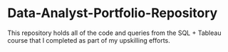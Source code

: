 # Data-Analyst-Portfolio-Repository

This repository holds all of the code and queries from the SQL + Tableau course that I completed as part of my upskilling efforts.
